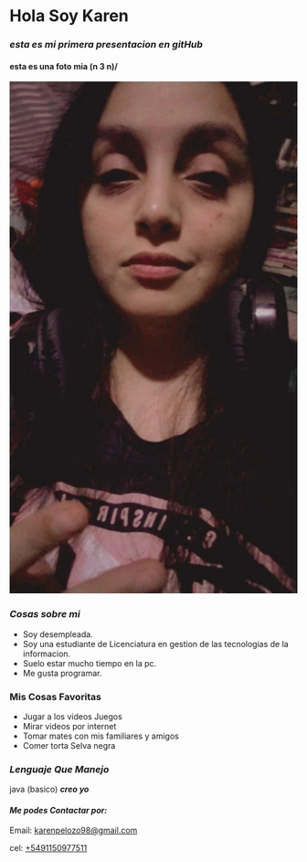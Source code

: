  #  **Hola Soy Karen**  # 
 ### *esta es mi primera presentacion en gitHub* ###
#### esta es una foto mia  \(n 3 n)/ ####
![fotoPresentacion.jpeg](imagenes/fotoPresentacion.jpeg)
### *Cosas sobre mi* ###
- Soy desempleada.
- Soy una estudiante de Licenciatura en gestion de las tecnologias de la informacion. 
- Suelo estar mucho tiempo en la pc.
- Me gusta programar.

### Mis Cosas Favoritas ###
- Jugar a los videos Juegos
- Mirar videos por internet
- Tomar mates con mis familiares y amigos
- Comer torta Selva negra 

### ***Lenguaje Que Manejo*** ###
java (basico) ***creo yo***

#### ***Me podes Contactar por:*** ####
Email: [karenpelozo98@gmail.com](mailto:karenpelozo98@gmail.com)

 cel: [+5491150977511](https://web.whatsapp.com/send?phone=5491150977511)

    
